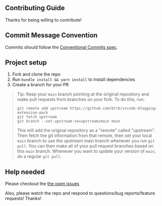 ## Contributing Guide

Thanks for being willing to contribute!

## Commit Message Convention

Commits should follow the [Conventional Commits spec](https://conventionalcommits.org/).

## Project setup

1. Fork and clone the repo
2. Run `bundle install && yarn install` to install dependencies
3. Create a branch for your PR

> Tip: Keep your `main` branch pointing at the original repository and make
> pull requests from branches on your fork. To do this, run:
>
> ```
> git remote add upstream https://github.com/btrb/vscode-blogging-extension-pack
> git fetch upstream
> git branch --set-upstream-to=upstream/main main
> ```
>
> This will add the original repository as a "remote" called "upstream". Then
> fetch the git information from that remote, then set your local `main`
> branch to use the upstream main branch whenever you run `git pull`. You
> can then make all of your pull request branches based on this `main` branch.
> Whenever you want to update your version of `main`, do a regular `git pull`.

## Help needed

Please checkout the [the open issues][issues]

Also, please watch the repo and respond to questions/bug reports/feature
requests! Thanks!

<!-- prettier-ignore-start -->
[issues]: https://github.com/btrb/vscode-blogging-extension-pack/issues
<!-- prettier-ignore-end -->
